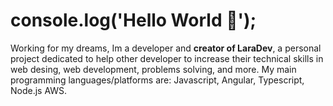 # console.log('Hello World 👋'); 
Working for my dreams, Im a developer and **creator of LaraDev**, a personal project dedicated to help other developer to increase their technical skills in web desing, web development, problems solving, and more. My main programming languages/platforms are: Javascript, Angular, Typescript, Node.js AWS.
